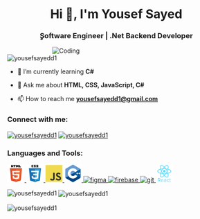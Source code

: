 <h1 align="center">Hi 👋, I'm Yousef Sayed</h1>
<h3 align="center">ٍSoftware Engineer | .Net Backend Developer</h3>
<img align="right" alt="Coding" width="400" src="https://media0.giphy.com/media/13HgwGsXF0aiGY/giphy.gif">

<p align="left"> <img src="https://komarev.com/ghpvc/?username=yousefsayedd1&label=Profile%20views&color=0e75b6&style=flat" alt="yousefsayedd1" /> </p>

- 🌱 I’m currently learning **C#**

- 💬 Ask me about **HTML, CSS, JavaScript, C#**

- 📫 How to reach me **yousefsayedd1@gmail.com**

<h3 align="left">Connect with me:</h3>
<p align="left">
<a href="https://linkedin.com/in/yousefsayedd1" target="blank"><img align="center" src="https://raw.githubusercontent.com/rahuldkjain/github-profile-readme-generator/master/src/images/icons/Social/linked-in-alt.svg" alt="yousefsayedd1" height="30" width="40" /></a>
<a href="https://www.leetcode.com/yousefsayedd1" target="blank"><img align="center" src="https://raw.githubusercontent.com/rahuldkjain/github-profile-readme-generator/master/src/images/icons/Social/leet-code.svg" alt="yousefsayedd1" height="30" width="40" /></a>
</p>

<h3 align="left">Languages and Tools:</h3>
<p align="left">  <a href="https://www.w3.org/html/" target="_blank" rel="noreferrer"> <img src="https://raw.githubusercontent.com/devicons/devicon/master/icons/html5/html5-original-wordmark.svg" alt="html5" width="40" height="40"/> </a>  <a href="https://www.w3schools.com/css/" target="_blank" rel="noreferrer"> <img src="https://raw.githubusercontent.com/devicons/devicon/master/icons/css3/css3-original-wordmark.svg" alt="css3" width="40" height="40"/> </a> <a href="https://developer.mozilla.org/en-US/docs/Web/JavaScript" target="_blank" rel="noreferrer"> <img src="https://raw.githubusercontent.com/devicons/devicon/master/icons/javascript/javascript-original.svg" alt="javascript" width="40" height="40"/> </a> <a href="https://www.w3schools.com/cpp/" target="_blank" rel="noreferrer"> <img src="https://raw.githubusercontent.com/devicons/devicon/master/icons/cplusplus/cplusplus-original.svg" alt="cplusplus" width="40" height="40"/> </a> <a href="https://www.figma.com/" target="_blank" rel="noreferrer"> <img src="https://www.vectorlogo.zone/logos/figma/figma-icon.svg" alt="figma" width="40" height="40"/> </a> <a href="https://firebase.google.com/" target="_blank" rel="noreferrer"> <img src="https://www.vectorlogo.zone/logos/firebase/firebase-icon.svg" alt="firebase" width="40" height="40"/> </a> <a href="https://git-scm.com/" target="_blank" rel="noreferrer"> <img src="https://www.vectorlogo.zone/logos/git-scm/git-scm-icon.svg" alt="git" width="40" height="40"/> </a>  <a href="https://reactjs.org/" target="_blank" rel="noreferrer"> <img src="https://raw.githubusercontent.com/devicons/devicon/master/icons/react/react-original-wordmark.svg" alt="react" width="40" height="40"/> </a> </p>

<p><img align="left" src="https://github-readme-stats.vercel.app/api/top-langs?username=yousefsayedd1&show_icons=true&locale=en&layout=compact" alt="yousefsayedd1" /></p>

<p>&nbsp;<img align="center" src="https://github-readme-stats.vercel.app/api?username=yousefsayedd1&show_icons=true&locale=en" alt="yousefsayedd1" /></p>

<p><img align="center" src="https://github-readme-streak-stats.herokuapp.com/?user=yousefsayedd1&" alt="yousefsayedd1" /></p>

